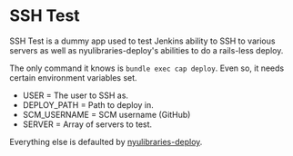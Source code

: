 SSH Test
========

SSH Test is a dummy app used to test Jenkins ability to SSH to various servers as well as nyulibraries-deploy's abilities to do a rails-less deploy.

The only command it knows is `bundle exec cap deploy`. Even so, it needs certain environment variables set.

* USER = The user to SSH as.
* DEPLOY_PATH = Path to deploy in.
* SCM_USERNAME = SCM username (GitHub)
* SERVER = Array of servers to test.

Everything else is defaulted by [nyulibraries-deploy](https://github.com/NYULibraries/nyulibraries_deploy/blob/master/lib/nyulibraries/deploy/capistrano/default_attributes.rb).